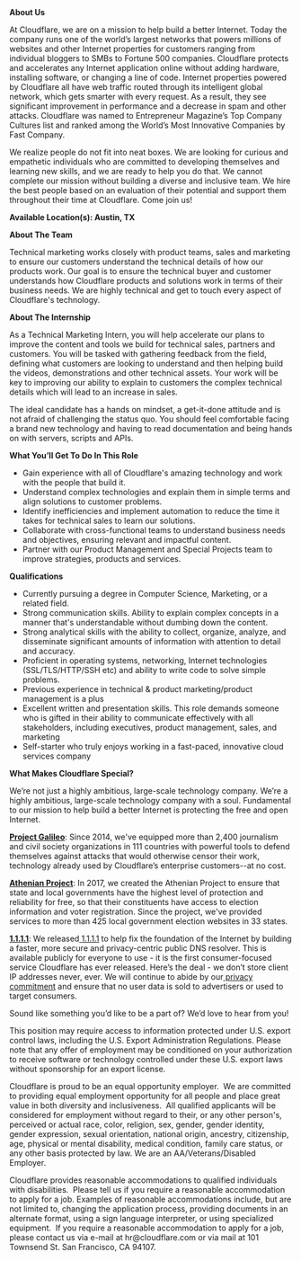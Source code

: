 <div class="content-intro">
	<div><strong>About Us</strong></div>
	<div>
		<p>At Cloudflare, we are on a mission to help build a better Internet. Today the company runs one of the world’s largest networks that powers millions of websites and other Internet properties for customers ranging from individual bloggers to SMBs to Fortune 500 companies. Cloudflare protects and accelerates any Internet application online without adding hardware, installing software, or changing a line of code. Internet properties powered by Cloudflare all have web traffic routed through its intelligent global network, which gets smarter with every request. As a result, they see significant improvement in performance and a decrease in spam and other attacks. Cloudflare was named to Entrepreneur Magazine’s Top Company Cultures list and ranked among the World’s Most Innovative Companies by Fast Company.&nbsp;</p>
		<p><span style="font-weight: 400;">We realize people do not fit into neat boxes. We are looking for curious and empathetic individuals who are committed to developing themselves and learning new skills, and we are ready to help you do that. We cannot complete our mission without building a diverse and inclusive team. We hire the best people based on an evaluation of their potential and support them throughout their time at Cloudflare. Come join us!&nbsp;</span></p>
	</div>
</div>
<p><strong>Available Location(s): Austin, TX</strong></p>
<p><strong>About The Team</strong></p>
<p>Technical marketing works closely with product teams, sales and marketing to ensure our customers understand the technical details of how our products work. Our goal is to ensure the technical buyer and customer understands how Cloudflare products and solutions work in terms of their business needs. We are highly technical and get to touch every aspect of Cloudflare's technology.</p>
<p><strong>About The Internship</strong></p>
<p>As a Technical Marketing Intern, you will help accelerate our plans to improve the content and tools we build for technical sales, partners and customers. You will be tasked with gathering feedback from the field, defining what customers are looking to understand and then helping build the videos, demonstrations and other technical assets. Your work will be key to improving our ability to explain to customers the complex technical details which will lead to an increase in sales.</p>
<p>The ideal candidate has a hands on mindset, a get-it-done attitude and is not afraid of challenging the status quo. You should feel comfortable facing a brand new technology and having to read documentation and being hands on with servers, scripts and APIs.</p>
<p><strong>What You’ll Get To Do In This Role</strong></p>
<ul>
	<li>Gain experience with all of Cloudflare's amazing technology and work with the people that build it.</li>
	<li>Understand complex technologies and explain them in simple terms and align solutions to customer problems.</li>
	<li>Identify inefficiencies and implement automation to reduce the time it takes for technical sales to learn our solutions.</li>
	<li>Collaborate with cross-functional teams to understand business needs and objectives, ensuring relevant and impactful content.</li>
	<li>Partner with our Product Management and Special Projects team to improve strategies, products and services.</li>
</ul>
<p><strong>Qualifications</strong></p>
<ul>
	<li>Currently pursuing a degree in Computer Science, Marketing, or a related field.</li>
	<li>Strong communication skills. Ability to explain complex concepts in a manner that's understandable without dumbing down the content.</li>
	<li>Strong analytical skills with the ability to collect, organize, analyze, and disseminate significant amounts of information with attention to detail and accuracy.</li>
	<li>Proficient in operating systems, networking, Internet technologies (SSL/TLS/HTTP/SSH etc) and ability to write code to solve simple problems.</li>
	<li>Previous experience in technical &amp; product marketing/product management is a plus</li>
	<li>Excellent written and presentation skills. This role demands someone who is gifted in their ability to communicate effectively with all stakeholders, including executives, product management, sales, and marketing</li>
	<li>Self-starter who truly enjoys working in a fast-paced, innovative cloud services company</li>
</ul>
<div class="content-conclusion">
	<p><strong>What Makes Cloudflare Special?</strong></p>
	<p><span style="font-weight: 400;">We’re not just a highly ambitious, large-scale technology company. We’re a highly ambitious, large-scale technology company with a soul. Fundamental to our mission to help build a better Internet is protecting the free and open Internet.</span></p>
	<p><a href="https://blog.cloudflare.com/protecting-free-expression-online/"><strong>Project Galileo</strong></a><span style="font-weight: 400;">: Since 2014, we've equipped more than 2,400 journalism and civil society organizations in 111 countries with powerful tools to defend themselves against attacks that would otherwise censor their work, technology already used by Cloudflare’s enterprise customers--at no cost.</span></p>
	<p><strong><a href="https://www.cloudflare.com/athenian/">Athenian Project</a></strong><span style="font-weight: 400;">: In 2017, we created the Athenian Project to ensure that state and local governments have the highest level of protection and reliability for free, so that their constituents have access to election information and voter registration. Since the project, we've provided services to more than 425 local government election websites in 33 states.</span></p>
	<p><a href="https://1.1.1.1/"><strong>1.1.1.1</strong></a><span style="font-weight: 400;">: We released</span><a href="https://1.1.1.1/"> <span style="font-weight: 400;">1.1.1.1</span></a><span style="font-weight: 400;"> to help fix the foundation of the Internet by building a faster, more secure and privacy-centric public DNS resolver. This is available publicly for everyone to use - it is the first consumer-focused service Cloudflare has ever released. Here’s the deal - we don’t store client IP addresses never, ever. We will continue to abide by our</span><a href="https://developers.cloudflare.com/1.1.1.1/privacy/public-dns-resolver"> privacy commitment</a><span style="font-weight: 400;"> and ensure that no user data is sold to advertisers or used to target consumers.</span></p>
	<p><span style="font-weight: 400;">Sound like something you’d like to be a part of? We’d love to hear from you!</span></p>
	<p><span style="font-weight: 400;">This position may require access to information protected under U.S. export control laws, including the U.S. Export Administration Regulations. Please note that any offer of employment may be conditioned on your authorization to receive software or technology controlled under these U.S. export laws without sponsorship for an export license.</span></p>
	<p><span style="font-weight: 400;">Cloudflare is proud to be an equal opportunity employer. &nbsp;We are committed to providing equal employment opportunity for all people and place great value in both diversity and inclusiveness. &nbsp;All qualified applicants will be considered for employment without regard to their, or any other person's, perceived or actual</span> <span style="font-weight: 400;">race, color, religion, sex, gender, gender identity, gender expression, sexual orientation, national origin, ancestry, citizenship, age, physical or mental disability, medical condition, family care status, or any other basis protected by law. </span><span style="font-weight: 400;">We are an AA/Veterans/Disabled Employer.</span></p>
	<p><span style="font-weight: 400;">Cloudflare provides reasonable accommodations to qualified individuals with disabilities. &nbsp;Please tell us if you require a reasonable accommodation to apply for a job. Examples of reasonable accommodations include, but are not limited to, changing the application process, providing documents in an alternate format, using a sign language interpreter, or using specialized equipment. &nbsp;If you require a reasonable accommodation to apply for a job, please contact us via e-mail at </span><span style="font-weight: 400;">hr@cloudflare.com</span><span style="font-weight: 400;"> or via mail at 101 Townsend St. San Francisco, CA 94107.</span></p>
</div>